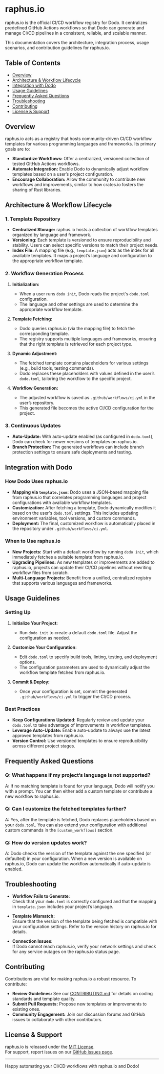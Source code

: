 # raphus.io

raphus.io is the official CI/CD workflow registry for Dodo. It centralizes predefined GitHub Actions workflows so that Dodo can generate and manage CI/CD pipelines in a consistent, reliable, and scalable manner.

This documentation covers the architecture, integration process, usage scenarios, and contribution guidelines for raphus.io.

## Table of Contents

- [Overview](#overview)
- [Architecture & Workflow Lifecycle](#architecture--workflow-lifecycle)
- [Integration with Dodo](#integration-with-dodo)
- [Usage Guidelines](#usage-guidelines)
- [Frequently Asked Questions](#frequently-asked-questions)
- [Troubleshooting](#troubleshooting)
- [Contributing](#contributing)
- [License & Support](#license--support)

## Overview

raphus.io acts as a registry that hosts community-driven CI/CD workflow templates for various programming languages and frameworks. Its primary goals are to:

- **Standardize Workflows:** Offer a centralized, versioned collection of tested GitHub Actions workflows.
- **Automate Integration:** Enable Dodo to dynamically adjust workflow templates based on a user’s project configuration.
- **Encourage Collaboration:** Allow the community to contribute new workflows and improvements, similar to how crates.io fosters the sharing of Rust libraries.

## Architecture & Workflow Lifecycle

### 1. Template Repository

- **Centralized Storage:** raphus.io hosts a collection of workflow templates organized by language and framework.
- **Versioning:** Each template is versioned to ensure reproducibility and stability. Users can select specific versions to match their project needs.
- **Index File:** A mapping file (e.g., `template.json`) acts as the index for all available templates. It maps a project’s language and configuration to the appropriate workflow template.

### 2. Workflow Generation Process

1. **Initialization:**
   - When a user runs `dodo init`, Dodo reads the project's `dodo.toml` configuration.
   - The language and other settings are used to determine the appropriate workflow template.

2. **Template Fetching:**
   - Dodo queries raphus.io (via the mapping file) to fetch the corresponding template.
   - The registry supports multiple languages and frameworks, ensuring that the right template is retrieved for each project type.

3. **Dynamic Adjustment:**
   - The fetched template contains placeholders for various settings (e.g., build tools, testing commands).
   - Dodo replaces these placeholders with values defined in the user’s `dodo.toml`, tailoring the workflow to the specific project.

4. **Workflow Generation:**
   - The adjusted workflow is saved as `.github/workflows/ci.yml` in the user’s repository.
   - This generated file becomes the active CI/CD configuration for the project.

### 3. Continuous Updates

- **Auto-Update:** With auto-update enabled (as configured in `dodo.toml`), Dodo can check for newer versions of templates on raphus.io.
- **Branch Protection:** The generated workflows can include branch protection settings to ensure safe deployments and testing.

## Integration with Dodo

### How Dodo Uses raphus.io

- **Mapping via `template.json`:** Dodo uses a JSON-based mapping file from raphus.io that correlates programming languages and project configurations with available workflow templates.
- **Customization:** After fetching a template, Dodo dynamically modifies it based on the user's `dodo.toml` settings. This includes updating environment variables, tool versions, and custom commands.
- **Deployment:** The final, customized workflow is automatically placed in the repository under `.github/workflows/ci.yml`.

### When to Use raphus.io

- **New Projects:** Start with a default workflow by running `dodo init`, which immediately fetches a suitable template from raphus.io.
- **Upgrading Pipelines:** As new templates or improvements are added to raphus.io, projects can update their CI/CD pipelines without rewriting workflow files from scratch.
- **Multi-Language Projects:** Benefit from a unified, centralized registry that supports various languages and frameworks.

## Usage Guidelines

### Setting Up

1. **Initialize Your Project:**
   - Run `dodo init` to create a default `dodo.toml` file. Adjust the configuration as needed.

2. **Customize Your Configuration:**
   - Edit `dodo.toml` to specify build tools, linting, testing, and deployment options.
   - The configuration parameters are used to dynamically adjust the workflow template fetched from raphus.io.

3. **Commit & Deploy:**
   - Once your configuration is set, commit the generated `.github/workflows/ci.yml` to trigger the CI/CD process.

### Best Practices

- **Keep Configurations Updated:** Regularly review and update your `dodo.toml` to take advantage of improvements in workflow templates.
- **Leverage Auto-Update:** Enable auto-update to always use the latest approved templates from raphus.io.
- **Version Control:** Use versioned templates to ensure reproducibility across different project stages.


## Frequently Asked Questions

### Q: What happens if my project’s language is not supported?

A: If no matching template is found for your language, Dodo will notify you with a prompt. You can then either add a custom template or contribute a new workflow to raphus.io.

### Q: Can I customize the fetched templates further?

A: Yes, after the template is fetched, Dodo replaces placeholders based on your `dodo.toml`. You can also extend your configuration with additional custom commands in the `[custom_workflows]` section.

### Q: How do version updates work?

A: Dodo checks the version of the template against the one specified (or defaulted) in your configuration. When a new version is available on raphus.io, Dodo can update the workflow automatically if auto-update is enabled.

## Troubleshooting

- **Workflow Fails to Generate:**  
  Check that your `dodo.toml` is correctly configured and that the mapping in `template.json` includes your project’s language.

- **Template Mismatch:**  
  Ensure that the version of the template being fetched is compatible with your configuration settings. Refer to the version history on raphus.io for details.

- **Connection Issues:**  
  If Dodo cannot reach raphus.io, verify your network settings and check for any service outages on the raphus.io status page.

## Contributing

Contributions are vital for making raphus.io a robust resource. To contribute:

- **Review Guidelines:** See our [CONTRIBUTING.md](../CONTRIBUTING.md) for details on coding standards and template quality.
- **Submit Pull Requests:** Propose new templates or improvements to existing ones.
- **Community Engagement:** Join our discussion forums and GitHub issues to collaborate with other contributors.

## License & Support

raphus.io is released under the [MIT License](../LICENSE).  
For support, report issues on our [GitHub Issues page](https://github.com/dodomatic/raphus.io/).

---

Happy automating your CI/CD workflows with raphus.io and Dodo!
